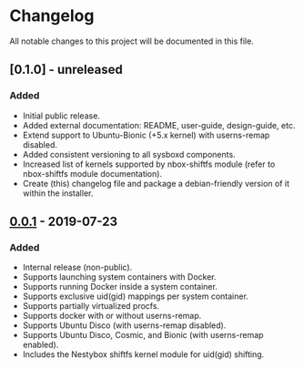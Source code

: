 # Changelog
All notable changes to this project will be documented in this file.

## [0.1.0] - unreleased
### Added
  * Initial public release.
  * Added external documentation: README, user-guide, design-guide, etc.
  * Extend support to Ubuntu-Bionic (+5.x kernel) with userns-remap disabled.
  * Added consistent versioning to all sysboxd components.
  * Increased list of kernels supported by nbox-shiftfs module (refer to nbox-shiftfs module documentation).
  * Create (this) changelog file and package a debian-friendly version of it within the installer.

## [0.0.1] - 2019-07-23
### Added
  * Internal release (non-public).
  * Supports launching system containers with Docker.
  * Supports running Docker inside a system container.
  * Supports exclusive uid(gid) mappings per system container.
  * Supports partially virtualized procfs.
  * Supports docker with or without userns-remap.
  * Supports Ubuntu Disco (with userns-remap disabled).
  * Supports Ubuntu Disco, Cosmic, and Bionic (with userns-remap enabled).
  * Includes the Nestybox shiftfs kernel module for uid(gid) shifting.

[0.0.1]: https://github.com/nestybox/sysboxd-external/releases/tag/v0.0.1

